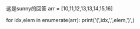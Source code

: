 ﻿这是sunny的回答
arr = [10,11,12,13,13,14,15,16]


for idx,elem in enumerate(arr):
    print('(',idx,',',elem,')',)